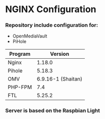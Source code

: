 # NGINX Configuration

### Repository include configuration for:
-  OpenMediaVault
-  PiHole


| Program      | Version      |
| ------------- | ------------- |
| Nginx | 1.18.0 |
| Pihole | 5.18.3 |
| OMV | 6.9.16-1 (Shaitan) |
| PHP-FPM | 7.4 |
| FTL | 5.25.2 |

### Server is based on the Raspbian Light